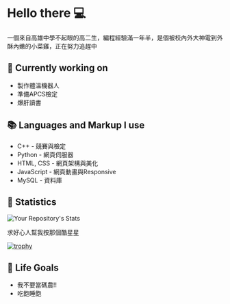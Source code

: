 # Hello there 💻
一個來自高雄中學不起眼的高二生，編程經驗滿一年半，是個被校內外大神電到外酥內嫩的小菜雞，正在努力追趕中


## 🔭 Currently working on
- 製作體溫機器人
- 準備APCS檢定
- 爆肝讀書

## 📚 Languages and Markup I use
- C++ - 競賽與檢定
- Python - 網頁伺服器
- HTML, CSS  - 網頁架構與美化
- JavaScript - 網頁動畫與Responsive
- MySQL - 資料庫

## 📶 Statistics

![Your Repository's Stats](https://github-readme-stats.vercel.app/api?username=LittleCodingLoser&show_icons=true&theme=discord_old_blurple&hide_border=true)

求好心人幫我按那個酷星星

[![trophy](https://github-profile-trophy.vercel.app/?username=LittleCodingLoser&theme=discord)](https://github.com/LittleCodingLoser/github-profile-trophy)

## 🎯 Life Goals
- 我不要當碼農!!
- 吃飽睡飽
